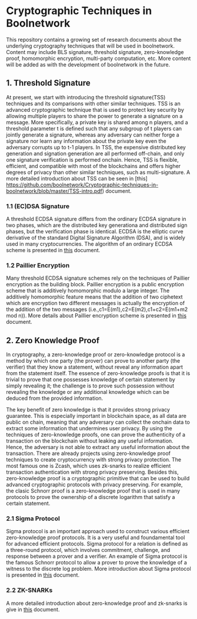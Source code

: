 # Cryptographic Techniques in Boolnetwork
This repository contains a growing set of research documents about the underlying cryptography techniques that will be used in boolnetwork.
Content may include BLS signature, threshold signature, zero-knowledge proof, homomorphic encryption, multi-party computation, etc. More content will be added as with the development of boolnetwork in the future.

## 1. Threshold Signature
At present, we start with introducing the threshold signature(TSS) techniques and its comparisons with other similar techniques. TSS is an advanced cryptographic technique that is used to protect key security by allowing multiple players to share the power to generate a signature on a message. More specifically, a private key is shared among n players, and a threshold parameter t is defined such that any subgroup of t players can jointly generate a signature, whereas any adversary can neither forge a signature nor learn any information about the private key even the adversary corrupts up to t-1 players. In TSS, the expensive distributed key generation and signation generation are all performed off-chain, and only one signature verification is performed onchain. Hence, TSS is flexible, efficient, and compatible with most of the blockchains and offers higher degrees of privacy than other similar techniques, such as multi-signature. A more detailed introduction about TSS can be seen in [this] https://github.com/boolnetwork/Cryptographic-techniques-in-boolnetwork/blob/master/TSS-intro.pdf) document.

### 1.1 (EC)DSA Signature
A threshold ECDSA signature differs from the ordinary ECDSA signature in two phases, which are the distributed key generationa and distributed sign phases, but the verification phase is identical. ECDSA is the elliptic curve derivative of the standard Digital Signature Algorithm (DSA), and is widely used in many cryptocurrencies. The algorithm of an ordinary ECDSA scheme is presented in [this](https://github.com/boolnetwork/Cryptographic-techniques-in-boolnetwork/blob/master/ECDSA.pdf) document.

### 1.2 Paillier Encryption
Many threshold ECDSA signature schemes rely on the techniques of Paillier encryption as the building block. Paillier encryption is a public encryption scheme that is additively homomorphic modulo a large integer. The additively homomorphic feature means that the addition of two ciphetext which are encryption two different messages is actually the encryption of the addition of the two messages (i.e.,c1=E(m1),c2=E(m2),c1+c2=E(m1+m2 mod n)). More details about Paillier encryption scheme is presented in [this](https://github.com/boolnetwork/Cryptographic-techniques-in-boolnetwork/blob/master/Paillier-encryption.pdf) document.

## 2. Zero Knowledge Proof
In cryptography, a zero-knowledge proof or zero-knowledge protocol is a method by which one party (the prover) can prove to another party (the verifier) that they know a statement, without reveal any information apart from the statement itself. The essence of zero-knowledge proofs is that it is trivial to prove that one possesses knowledge of certain statement by simply revealing it; the challenge is to prove such possession without revealing the knowledge or any additional knowledge which can be deduced from the provided information. 

The key benefit of zero knowledge is that it provides strong privacy guarantee. This is especially important in blockchain space, as all data are public on chain, meaning that any adversary can collect the onchain data to extract some information that undermines user privacy. By using the techniques of zero-knowledge proofs, one can prove the authenticity of a transaction on the blockchain without leaking any useful information. Hence, the adversary is not able to extract any useful information about the transaction. There are already projects using zero-knowledge proof techniques to create cryptocurrency with strong privacy protection. The most famous one is Zcash, which uses zk-snarks to realize efficient transaction authentication with strong privacy preserving. Besides this, zero-knowledge proof is a cryptographic primitive that can be used to build advanced cryptographic protocols with privacy preserving. For example, the clasic Schnorr proof is a zero-knowledge proof that is used in many protocols to prove the ownership of a discrete logarithm that satisfy a certain statement. 

### 2.1 Sigma Protocol
Sigma protocol is an important approach used to construct various efficient zero-knowledge proof protocols. It is a very useful and foundamental tool for advanced efficient protocols. Sigma protocol for a relation is defined as a three-round protocol, which involves commitment, challenge, and response between a prover and a verifier. An example of Sigma protocol is the famous Schnorr protocol to allow a prover to prove the knowledge of a witness to the discrete log problem. More introduction about Sigma protocol is presented in [this](https://github.com/boolnetwork/Cryptographic-techniques-in-boolnetwork/blob/master/sigma%20protocol.pdf) document. 
### 2.2 ZK-SNARKs
A more detailed introduction about zero-knowledge proof and zk-snarks is give in [this](https://github.com/boolnetwork/Cryptographic-techniques-in-boolnetwork/blob/master/Introduction%20to%20zkSNARK.pdf) document.
